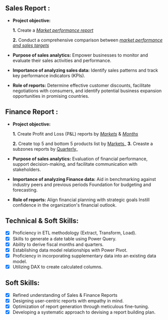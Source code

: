 ## Sales Report :


- **Project objective:** 

    **1.** Create a _[Market performance report](https://github.com/ykumar320/Excel-Sales-Analytics/blob/main/Top5%20%26%20Bottom5%20products.pdf)_ 

    **2.** Conduct a comprehensive comparison between _[market performance and sales targets](https://github.com/KirandeepMarala/Excel-Sales_Analysis/blob/main/Customer%20Performance%20Report.pdf)_

- **Purpose of sales analytics:** Empower businesses to monitor and evaluate their sales activities and performance.

- **Importance of analyzing sales data:** Identify sales patterns and track key performance indicators (KPIs).

- **Role of reports:** Determine effective customer discounts, facilitate negotiations with consumers, and identify potential business expansion opportunities in promising countries.


## Finance Report :

- **Project objective:** 

    **1.** Create Profit and Loss (P&L) reports by _[Markets](https://github.com/ykumar320/Excel-Sales-Analytics/blob/main/P%26L%20Market.pdf)_ & _[Months](https://github.com/ykumar320/Excel-Sales-Analytics/blob/main/P%26L%20monthly.pdf)_

   **2.** Create top 5 and bottom 5 products list by [Markets](https://github.com/ykumar320/Excel-Sales-Analytics/blob/main/Top5%20%26%20Bottom5%20products.pdf)_
   **3.** Creaste a subzones reports by [Quarterly](https://github.com/ykumar320/Excel-Sales-Analytics/blob/main/GM%25%20by%20quarters(Sub_zones).pdf)_

- **Purpose of sales analytics:** Evaluation of financial performance, support decision-making, and facilitate communication with stakeholders.

- **Importance of analyzing Finance data:** Aid in benchmarking against industry peers and previous periods Foundation for budgeting and forecasting.

- **Role of reports:** Align financial planning with strategic goals Instill confidence in the organization's financial outlook.


## Technical & Soft Skills:
- [x]	Proficiency in ETL methodology (Extract, Transform, Load).
- [x]	Skills to generate a date table using Power Query.
- [x]	Ability to derive fiscal months and quarters.
- [x]	Establishing data model relationships with Power Pivot.
- [x]	Proficiency in incorporating supplementary data into an existing data model.
- [x]	Utilizing DAX to create calculated columns.

## Soft Skills:
- [x]	Refined understanding of Sales & Finance Reports
- [x]	Designing user-centric reports with empathy in mind.
- [x]	Optimization of report generation through meticulous fine-tuning.
- [x]	Developing a systematic approach to devising a report building plan.
